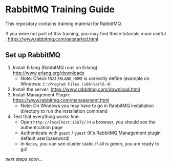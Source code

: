 # RabbitMQ Training Guide

This repository contains training material for RabbitMQ. 

If you were not part of this training, you may find these tutorials more useful : https://www.rabbitmq.com/getstarted.html

## Set up RabbitMQ

1. Install Erlang (RabbitMQ runs on Erlang): http://www.erlang.org/downloads
    * Note: Check that `ERLANG_HOME` is correctly define (example on Windows: `C:\Program Files (x86)\erl6.4`)
2. Install the server: https://www.rabbitmq.com/download.html
3. Install Management Plugin: https://www.rabbitmq.com/management.html
    * Note: On Windows you may have to go in RabbitMQ installation directory to run the installation command
4. Test that everything works fine:
    * Open `http://localhost:15672/` in a browser, you should see the authentication page
    * Authenticate with `guest` / `guest` (It's RabbitMQ Management plugin default user/password)
    * In `Nodes`, you can see cluster state. If all is green, you are ready to go!
    
_next steps soon..._